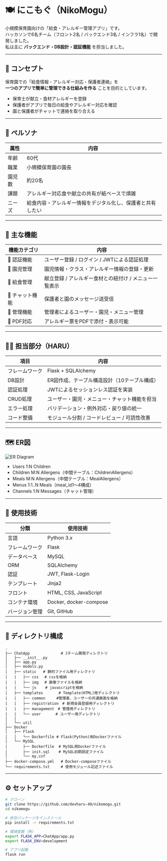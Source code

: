 # 🍽️ にこもぐ（NikoMogu）

小規模保育園向けの「給食・アレルギー管理アプリ」です。  
ハッカソンで6名チーム（フロント2名 / バックエンド3名 / インフラ1名）で開発しました。  
私は主に **バックエンド・DB設計・認証機能** を担当しました。

---

## 🎯 コンセプト

保育園での「給食情報・アレルギー対応・保護者連絡」を  
**一つのアプリで簡単に管理できる仕組みを作る** ことを目的としています。

- 保育士が献立・食材アレルギーを登録  
- 保護者がアプリで毎日の給食やアレルギー対応を確認  
- 園と保護者がチャットで連絡を取り合える

---

## 👶 ペルソナ
| 属性 | 内容 |
|------|------|
| 年齢 | 60代 |
| 職業 | 小規模保育園の園長 |
| 園児数 | 約20名 |
| 課題 | アレルギー対応食や献立の共有が紙ベースで煩雑 |
| ニーズ | 給食内容・アレルギー情報をデジタル化し、保護者と共有したい |

---

## 🧩 主な機能

| 機能カテゴリ | 内容 |
|---------------|------|
| 🔐 認証機能 | ユーザー登録 / ログイン / JWTによる認証処理 |
| 👶 園児管理 | 園児情報・クラス・アレルギー情報の登録・更新 |
| 🍱 給食管理 | 献立登録 / アレルギー食材との紐付け / メニュー一覧表示 |
| 💬 チャット機能 | 保護者と園のメッセージ送受信 |
| 🧠 管理機能 | 管理者によるユーザー・園児・メニュー管理 |
| 🧾 PDF対応 | アレルギー票をPDFで添付・表示可能 |

---

## 👨‍💻 担当部分（HARU）

| 項目 | 内容 |
|------|------|
| フレームワーク | Flask + SQLAlchemy |
| DB設計 | ER図作成、テーブル構造設計（10テーブル構成） |
| 認証処理 | JWTによるセッションレス認証を実装 |
| CRUD処理 | ユーザー・園児・メニュー・チャット機能を担当 |
| エラー処理 | バリデーション・例外対応・戻り値の統一 |
| コード整備 | モジュール分割 / コードレビュー / 可読性改善 |

---

## 🗺 ER図
![ER Diagram](docs/er.png)

- Users 1:N Children  
- Children M:N Allergens（中間テーブル：ChildrenAllergens）  
- Meals M:N Allergens（中間テーブル：MealAllergens）  
- Menus 1:1..N Meals（meal_id1〜4構成）  
- Channels 1:N Messages（チャット管理）

---

## 🧱 使用技術

| 分類 | 使用技術 |
|------|-----------|
| 言語 | Python 3.x |
| フレームワーク | Flask |
| データベース | MySQL |
| ORM | SQLAlchemy |
| 認証 | JWT, Flask-Login |
| テンプレート | Jinja2 |
| フロント | HTML, CSS, JavaScript |
| コンテナ環境 | Docker, docker-compose |
| バージョン管理 | Git, GitHub |

---

## 📁 ディレクトリ構成

```
.
├── ChatApp              # Jチーム開発ディレクトリ
│   ├── __init__.py
│   ├── app.py
│   ├── models.py
│   ├── static   # 静的ファイル用ディレクトリ
│   |   ├── css　 # cssを格納
|   |   ├── img　 # 画像ファイルを格納
|   |   └── js    # javascriptを格納
│   ├── templates       # Template(HTML)用ディレクトリ
|   |   ├── common     #管理者、ユーザーの共通画面を格納
|   |   ├── registration　# 新規会員登録用ディレクトリ
|   |   ├── management　# 管理用ディレクトリ
|   |   └── user　　　　# ユーザー用ディレクトリ
|   | 
│   └── util
├── Docker
│   ├── Flask
│   │   └── Dockerfile # Flask(Python)用Dockerファイル
│   └── MySQL
│       ├── Dockerfile  # MySQL用Dockerファイル
│       ├── init.sql    # MySQL初期設定ファイル
│       └── my.cnf
├── docker-compose.yml   # Docker-composeファイル
└── requirements.txt     # 使用モジュール記述ファイル
```

---

## ⚙️ セットアップ

```bash
# クローン
git clone https://github.com/devharu-49/nikomogu.git
cd nikomogu

# 依存パッケージをインストール
pip install -r requirements.txt

# 環境変数（例）
export FLASK_APP=ChatApp/app.py
export FLASK_ENV=development

# アプリ起動
flask run
